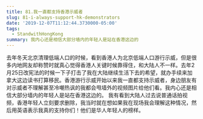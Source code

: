 ```yaml
---
title: 81.我一直都支持香港示威者
slug: 81-i-always-support-hk-demonstrators
date: '2019-12-07T11:12:44.3730000-05:00'
tags:
  - StandwithHongKong
summary: 我内心还是相信大部分墙内的年轻人是站在香港这边的
---
```

去年冬天北京清理低端人口的时候，看到香港人为北京低端人口游行示威，但是很多内地网友却称赞时就真心觉得香港人关键时候靠得住，和大陆人不一样。去年2月25日改宪法的时候一下子打击了我在大陆继续生活下去的希望，就办手续来加拿大这边读书打算移民。香港游行示威开始以来我一直都支持示威者，身边朋友有对示威者不理解甚至冷嘲热讽的我都会甩墙外的视频图片给他们看。我内心还是相信大部分墙内的年轻人是站在香港这边的。 我有看到大陆人过去说普通话拍视频，香港年轻人立刻要求删除，我当时就在想如果我在现场我会理解这种情况，然后用英语表示我真的支持你们！他们是华人年轻人的榜样。
